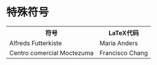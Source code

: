 # 特殊符号
<table style="width:100%">
  <tr>
    <th>符号</th>
    <th>LaTeX代码</th>
  </tr>
  <tr>
    <td>Alfreds Futterkiste</td>
    <td>Maria Anders</td>
  </tr>
  <tr>
    <td>Centro comercial Moctezuma</td>
    <td>Francisco Chang</td>
  </tr>
</table>
